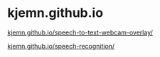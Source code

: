 # kjemn.github.io

[kjemn.github.io/speech-to-text-webcam-overlay/](https://kjemn.github.io/speech-to-text-webcam-overlay/)

[kjemn.github.io/speech-recognition/](https://kjemn.github.io/speech-recognition/)
